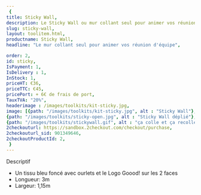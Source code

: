 ```yaml
---
 {
title: Sticky Wall,
description: Le Sticky Wall ou mur collant seul pour animer vos réunion d'équipe,
slug: sticky-wall,
layout: toolitem.html,
productname: Sticky Wall,
headline: "Le mur collant seul pour animer vos réunion d'équipe",

order: 2,
id: sticky,
IsPayment: 1,
IsDelivery : 1,
InStock: 1,
priceHT: €36,
priceTTC: €45,
pricePort: + 6€ de frais de port,
TauxTVA: "20%",
headerimage : /images/toolkits/kit-sticky.jpg,
image: [{path: "/images/toolkits/kit-sticky.jpg", alt : "Sticky Wall"},
{path: "/images/toolkits/sticky-open.jpg", alt : "Sticky Wall déplié"},
{path: "/images/toolkits/stickywall.gif", alt : "ça colle et ça recolle!"}],
2checkouturl: https://sandbox.2checkout.com/checkout/purchase,
2checkouturl_sid: 901349646,
2checkoutProductId: 2,
 }
---
```


Descriptif

* Un tissu bleu foncé avec ourlets et le Logo Goood! sur les 2 faces
* Longueur: 3m
* Largeur: 1,15m


